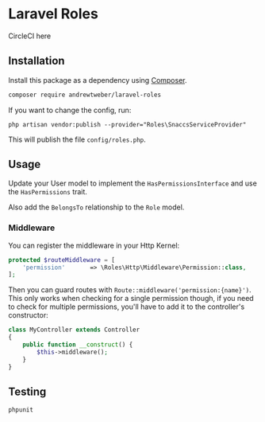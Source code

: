 # Laravel Roles

CircleCI here

## Installation

Install this package as a dependency using [Composer](https://getcomposer.org).

``` bash
composer require andrewtweber/laravel-roles
```

If you want to change the config, run:

```
php artisan vendor:publish --provider="Roles\SnaccsServiceProvider"
```

This will publish the file `config/roles.php`.

## Usage

Update your User model to implement the `HasPermissionsInterface` and use the `HasPermissions` trait.

Also add the `BelongsTo` relationship to the `Role` model.

### Middleware

You can register the middleware in your Http Kernel:

```php
protected $routeMiddleware = [
    'permission'       => \Roles\Http\Middleware\Permission::class,
];
```

Then you can guard routes with `Route::middleware('permission:{name}')`. This only works when checking
for a single permission though, if you need to check for multiple permissions, you'll have to add it to the
controller's constructor:

```php
class MyController extends Controller
{
    public function __construct() {
        $this->middleware();
    }
}
```

## Testing

```
phpunit
```
